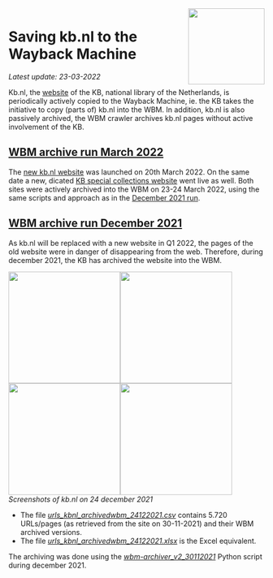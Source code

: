 <image src="https://upload.wikimedia.org/wikipedia/commons/thumb/1/17/Logo_Koninklijke_Bibliotheek_wordmark.svg/150px-Logo_Koninklijke_Bibliotheek_wordmark.svg.png" width="150" align="right"/>

# Saving kb.nl to the Wayback Machine
*Latest update: 23-03-2022*

Kb.nl, the [website](https://www.kb.nl) of the KB, national library of the Netherlands, is periodically actively copied to the Wayback Machine, ie. the KB takes the initiative to copy (parts of) kb.nl into the WBM. In addition, kb.nl is also passively archived, the WBM crawler archives kb.nl pages without active involvement of the KB. 

## [WBM archive run March 2022](23032022/)
The [new kb.nl website](https://www.kb.nl) was launched on 20th March 2022. On the same date a new, dicated [KB special collections website](https://collecties.kb.nl) went live as well. Both sites were actively archived into the WBM on 23-24 March 2022, using the same scripts and approach as in the [December 2021 run](24122021/). 

## [WBM archive run December 2021](24122021/)
As kb.nl will be replaced with a new website in Q1 2022, the pages of the old website were in danger of disappearing from the web. Therefore, during december 2021, the KB has archived the website into the WBM. 

<kbd><image src="24122021/images/kbnl_homepage_28122021.png" width="220"/></kbd><kbd><image src="24122021/images/kbnl_newspage_28122021.png" width="220"/></kbd><kbd><image src="24122021/images/kbnl_themepage_28122021.png" width="220"/></kbd><kbd><image src="24122021/images/kbnl_organisationpage_28122021.png" width="220"/></kbd>
<br clear="all"/>
*Screenshots of kb.nl on 24 december 2021*

* The file *[urls_kbnl_archivedwbm_24122021.csv](24122021/urls_kbnl_archivedwbm_24122021.csv)* contains 5.720 URLs/pages (as retrieved from the site on 30-11-2021) and their WBM archived versions. 
* The file *[urls_kbnl_archivedwbm_24122021.xlsx](24122021/urls_kbnl_archivedwbm_24122021.xlsx)* is the Excel equivalent.

The archiving was done using the *[wbm-archiver_v2_30112021](../wbm-archiver_v2_30112021)* Python script during december 2021.

